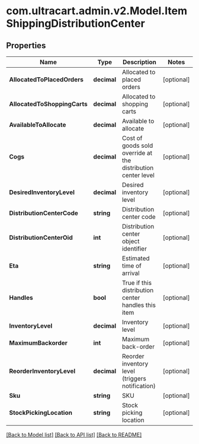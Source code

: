 
# com.ultracart.admin.v2.Model.ItemShippingDistributionCenter

## Properties

Name | Type | Description | Notes
------------ | ------------- | ------------- | -------------
**AllocatedToPlacedOrders** | **decimal** | Allocated to placed orders | [optional] 
**AllocatedToShoppingCarts** | **decimal** | Allocated to shopping carts | [optional] 
**AvailableToAllocate** | **decimal** | Available to allocate | [optional] 
**Cogs** | **decimal** | Cost of goods sold override at the distribution center level | [optional] 
**DesiredInventoryLevel** | **decimal** | Desired inventory level | [optional] 
**DistributionCenterCode** | **string** | Distribution center code | [optional] 
**DistributionCenterOid** | **int** | Distribution center object identifier | [optional] 
**Eta** | **string** | Estimated time of arrival | [optional] 
**Handles** | **bool** | True if this distribution center handles this item | [optional] 
**InventoryLevel** | **decimal** | Inventory level | [optional] 
**MaximumBackorder** | **int** | Maximum back-order | [optional] 
**ReorderInventoryLevel** | **decimal** | Reorder inventory level (triggers notification) | [optional] 
**Sku** | **string** | SKU | [optional] 
**StockPickingLocation** | **string** | Stock picking location | [optional] 

[[Back to Model list]](../README.md#documentation-for-models)
[[Back to API list]](../README.md#documentation-for-api-endpoints)
[[Back to README]](../README.md)

